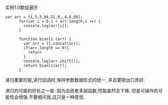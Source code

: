 实例1.0数组遍历
```
var arr = [1,5,5,84,51,8,,4,8,66];
      for(var i = 0;i < arr.length;i ++) {
        console.log(arr[i]);
      }
      
      function bianli (arr) {
        var arr = [].concat(arr);
        if(arr.length == 0){
          return
        }
        console.log(arr.shift());
        return bianli(arr);
      }
```
递归重要的是,进行回调时,保持参数数据形式的统一.
并且要把出口弄好.

递归的可能的好处之一是:
因为会嵌套多层函数,性能虽然会下降,
但是可操作的可能性会增强.不要细问我,这只是一种感觉..